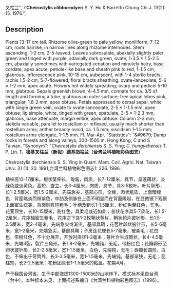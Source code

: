 叉柱兰",
7.**Cheirostylis clibborndyeri** S. Y. Hu & Barretto Chung Chi J. 13(2): 15. 1976.",

## Description
Plants 13-17 cm tall. Rhizome olive-green to pale yellow, moniliform, 7-12 cm; roots hairlike, in narrow lines along rhizome internodes. Stem ascending, 1-2 cm, 2-5-leaved. Leaves subrosulate, abaxially slightly paler green and tinged with purple, adaxially dark green, ovate, 1-3.5 × 1.5-2.5 cm, abaxially sometimes with variegated venation and minutely hairy, base cordate, apex acute; petiole-like base and sheath pink to red, 1-1.5 cm, glabrous. Inflorescence pink, 10-15 cm, pubescent, with 1-4 sterile bracts; rachis 1.5-2 cm, 5-7-flowered; floral bracts sheathing, ovate-lanceolate, 5-6 × 1-2 mm, apex acute. Flowers not widely spreading; ovary and pedicel 5-10 mm, glabrous. Sepals greenish brown, 4-4.5 mm, connate for ca. 3/5 of length and forming a tube, glabrous on outer surface; free apical lobes pink, triangular, 1.8-2 mm, apex obtuse. Petals appressed to dorsal sepal, white with single green vein, ovate to ovate-lanceolate, 2-5 × 1-1.5 mm, apex obtuse; lip simple, white, tinged with green, spatulate, 3-5 × 1-2.3 mm, glabrous, base attenuate, margin entire, apex obtuse. Column 2-3 mm; stelidia variable, parallel to rostellum or reflexed, usually much shorter than rostellum arms; anther broadly ovoid, ca. 1.5 mm; viscidium 1-1.5 mm; rostellum arms elongate, 1-1.5 mm. Fl. Mar-Apr.
  "Statistics": "&amp;#9679; Damp rocks in forests and along valleys; 300-1500 m. Hong Kong, C and S Taiwan.
  "Synonym": "*Cheirostylis derchiensis* S. S. Ying; *C. hungyehensis* T. P. Lin.
**1．德基叉柱兰（新拟）德基指柱兰（台湾兰科植物彩色图志）**

Cheirostylis derchiensis S. S. Ying in Quart. Mem. Coll. Agric. Nat. Taiwan Univ. 31 (1): 20. 1991;台湾兰科植物彩色图志1: 226. 1996.

植株高13-17厘米。根状茎伸长，匍匐，肉质，长7-12厘米，具节，呈莲藕状，淡绿色或淡黄色。茎短，直立，长3-4厘米，肉质，具节，具3-5枚叶。叶片卵形，长1-2.5厘米，宽1.5-2厘米，先端急尖，基部心形，全缘，肉状纸质，上面暗绿色，背面略淡而带紫色，中肋及侧脉在上面不明显而在背面隆起，在显微镜下观察上面密生疣突，背面则有短粗毛；叶柄及鞘长1-1.5厘米，粉红色至红色，无毛。花茎顶生，长10-15厘米，粉红色，具柔毛或近如此；总状花序具5-7朵花，长1.5-2厘米，花序轴密生粗毛，花序之下具1-2枚鞘状苞片，鞘状苞片披针形，长1.5-2.5厘米，宽2-4毫米，先端急尖或渐尖，基部具鞘；花苞片卵状披针形，长5-6毫米，宽1-2毫米，先端急尖，基部具鞘；子房连花梗长5-7毫米，被柔毛；花白色，带粉红色，不十分展开，开放时直径1-2毫米；萼片合生成筒状，长4-4.5毫米，先端3裂，裂片三角形，长1.8-2毫米，先端钝，无毛，带粉红色；花瓣卵形至卵状披针形，长2-2.5毫米，宽1-1.5毫米，白色，先端钝，无毛；唇瓣长圆形，白色，不伸出于萼筒外，长3-3.5毫米，宽1-1.5毫米，先端钝，基部渐狭，无毛；蕊柱短，长2-2.5毫米；花粉团具长1-1.5毫米的粘盘。花期4月。

产于我国台湾省。生于中部海拔1300-1500米的山地林下。模式标本采自台湾（台中）。本种标本未见，上面描述系摘自《台湾兰科植物彩色图志》（1996）。
